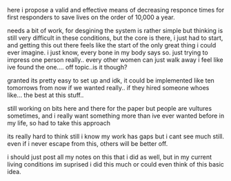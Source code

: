 here i propose a valid and effective means of decreasing responce times for first responders to save lives on the order of 10,000 a year.

needs a bit of work, for desgining the system is rather simple but thinking is still very difficult in these conditions, but the core is there, i just had to start, and getting this out there feels like the start of the only great thing i could ever imagine. i just know, every bone in my body says so. just trying to impress one person really.. every other women can just walk away i feel like ive found the one.... off topic..is it though?

granted its pretty easy to set up and idk, it could be implemented like ten tomorrows from now if we wanted really.. if they hired someone whoes like... the best at this stuff..

still working on bits here and there for the paper but people are vultures sometimes, and i really want something more than ive ever wanted before in my life, so had to take this approach

its really hard to think still i know my work has gaps but i cant see much still. even if i never escape from this, others will be better off. 


i should just post all my notes on this that i did as well, but in my current living conditions im suprised i did this much or could even think of this basic idea.
